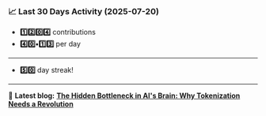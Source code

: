 <!--START_STATS-->
### 📈 Last 30 Days Activity (2025-07-20)  
- **1️⃣2️⃣0️⃣4️⃣** contributions  
- **4️⃣0️⃣•1️⃣3️⃣** per day
---
- **5️⃣0️⃣** day streak!
---
📝 **Latest blog:** [**The Hidden Bottleneck in AI's Brain: Why Tokenization Needs a Revolution**](https://andriak.com/blog/tokenization-revolution)
<!--END_STATS-->
